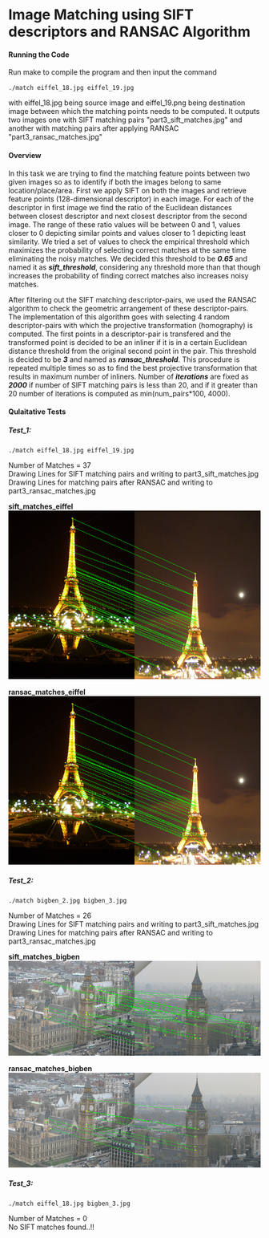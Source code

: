 # Image Matching using SIFT descriptors and RANSAC Algorithm

#### Running the Code
Run make to compile the program and then input the command
```
./match eiffel_18.jpg eiffel_19.jpg
```
with eiffel_18.jpg being source image and eiffel_19.png being destination image between which the matching points needs to be computed. It outputs two images one with SIFT matching pairs "part3_sift_matches.jpg" and another with matching pairs after applying RANSAC "part3_ransac_matches.jpg"

#### Overview
In this task we are trying to find the matching feature points between two given images so as to identify if both the images belong to same location/place/area. First we apply SIFT on both the images and retrieve feature points (128-dimensional descriptor) in each image. For each of the descriptor in first image we find the ratio of the Euclidean distances between closest descriptor and next closest descriptor from the second image. The range of these ratio values will be between 0 and 1, values closer to 0 depicting similar points and values closer to 1 depicting least similarity. We tried a set of values to check the empirical threshold which maximizes the probability of selecting correct matches at the same time eliminating the noisy matches. We decided this threshold to be **_0.65_** and named it as **_sift_threshold_**, considering any threshold more than that though increases the probability of finding correct matches also increases noisy matches.

After filtering out the SIFT matching descriptor-pairs, we used the RANSAC algorithm to check the geometric arrangement of these descriptor-pairs. The implementation of this algorithm goes with selecting 4 random descriptor-pairs with which the projective transformation (homography) is computed. The first points in a descriptor-pair is transfered and the transformed point is decided to be an inliner if it is in a certain Euclidean distance threshold from the original second point in the pair. This threshold is decided to be **_3_** and named as **_ransac_threshold_**. This procedure is repeated multiple times so as to find the best projective transformation that results in maximum number of inliners. Number of **_iterations_** are fixed as **_2000_** if number of SIFT matching pairs is less than 20, and if it greater than 20 number of iterations is computed as min(num_pairs\*100, 4000).

#### Qulaitative Tests

##### Test_1:
```
./match eiffel_18.jpg eiffel_19.jpg
```
Number of Matches = 37  
Drawing Lines for SIFT matching pairs and writing to part3_sift_matches.jpg  
Drawing Lines for matching pairs after RANSAC and writing to part3_ransac_matches.jpg  

**sift_matches_eiffel**
![alt text](https://github.com/Karthikeya254/Computer-Vision-Projects/blob/master/Image%20Matching%20RANSAC/part3_sift_matches_eiffel.jpg "part3_sift_matches_eiffel")

**ransac_matches_eiffel**
![alt text](https://github.com/Karthikeya254/Computer-Vision-Projects/blob/master/Image%20Matching%20RANSAC/part3_ransac_matches_eiffel.jpg "part3_ransac_matches_eiffel")

##### Test_2:
```
./match bigben_2.jpg bigben_3.jpg
```
Number of Matches = 26  
Drawing Lines for SIFT matching pairs and writing to part3_sift_matches.jpg  
Drawing Lines for matching pairs after RANSAC and writing to part3_ransac_matches.jpg  

**sift_matches_bigben**
![alt text](https://github.com/Karthikeya254/Computer-Vision-Projects/blob/master/Image%20Matching%20RANSAC/part3_sift_matches_bigben.jpg "part3_sift_matches_bigben")

**ransac_matches_bigben**
![alt text](https://github.com/Karthikeya254/Computer-Vision-Projects/blob/master/Image%20Matching%20RANSAC/part3_ransac_matches_bigben.jpg "part3_ransac_matches_bigben")

##### Test_3:
```
./match eiffel_18.jpg bigben_3.jpg
```
Number of Matches = 0  
No SIFT matches found..!!
